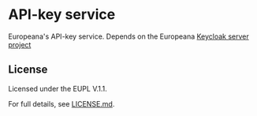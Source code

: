 # API-key service

Europeana's API-key service. 
Depends on the Europeana [Keycloak server project](https://github.com/europeana/keycloak-server/)

## License

Licensed under the EUPL V.1.1.

For full details, see [LICENSE.md](LICENSE.md).
